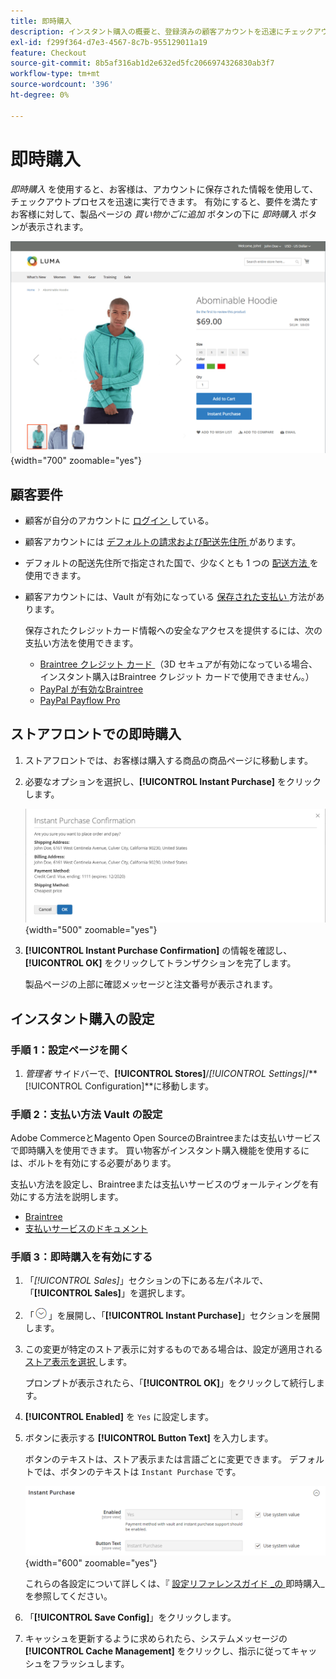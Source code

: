 ```yaml
---
title: 即時購入
description: インスタント購入の概要と、登録済みの顧客アカウントを迅速にチェックアウトする方法について説明します。
exl-id: f299f364-d7e3-4567-8c7b-955129011a19
feature: Checkout
source-git-commit: 8b5af316ab1d2e632ed5fc2066974326830ab3f7
workflow-type: tm+mt
source-wordcount: '396'
ht-degree: 0%

---
```


# 即時購入

_即時購入_ を使用すると、お客様は、アカウントに保存された情報を使用して、チェックアウトプロセスを迅速に実行できます。 有効にすると、要件を満たすお客様に対して、製品ページの _買い物かごに追加_ ボタンの下に _即時購入_ ボタンが表示されます。

![ 「インスタント購入」オプションが表示された製品ページ ](./assets/storefront-checkout-instant-purchase.png){width="700" zoomable="yes"}

## 顧客要件

- 顧客が自分のアカウントに [ ログイン ](../customers/customer-sign-in.md) している。

- 顧客アカウントには [ デフォルトの請求および配送先住所 ](../customers/account-dashboard-address-book.md) があります。

- デフォルトの配送先住所で指定された国で、少なくとも 1 つの [ 配送方法 ](delivery.md) を使用できます。

- 顧客アカウントには、Vault が有効になっている [ 保存された支払い ](../stores-purchase/stored-payment-methods.md) 方法があります。

  保存されたクレジットカード情報への安全なアクセスを提供するには、次の支払い方法を使用できます。

   - [Braintree クレジット カード ](braintree.md) （3D セキュアが有効になっている場合、インスタント購入はBraintree クレジット カードで使用できません。）
   - [PayPal が有効なBraintree](braintree.md)
   - [PayPal Payflow Pro](paypal-payflow-pro.md)

## ストアフロントでの即時購入

1. ストアフロントでは、お客様は購入する商品の商品ページに移動します。

1. 必要なオプションを選択し、**[!UICONTROL Instant Purchase]** をクリックします。

   ![ インスタント購入を確認するための確認ダイアログ ](./assets/storefront-checkout-instant-purchase-confirmation.png){width="500" zoomable="yes"}

1. **[!UICONTROL Instant Purchase Confirmation]** の情報を確認し、**[!UICONTROL OK]** をクリックしてトランザクションを完了します。

   製品ページの上部に確認メッセージと注文番号が表示されます。

## インスタント購入の設定

### 手順 1：設定ページを開く

1. _管理者_ サイドバーで、**[!UICONTROL Stores]**/_[!UICONTROL Settings]_/**[!UICONTROL Configuration]**に移動します。

### 手順 2：支払い方法 Vault の設定

Adobe CommerceとMagento Open SourceのBraintreeまたは支払いサービスで即時購入を使用できます。 買い物客がインスタント購入機能を使用するには、ボルトを有効にする必要があります。

支払い方法を設定し、Braintreeまたは支払いサービスのヴォールティングを有効にする方法を説明します。

- [Braintree](braintree.md)
- [ 支払いサービスのドキュメント ](https://experienceleague.adobe.com/docs/commerce-merchant-services/payment-services/guide-overview.html)

### 手順 3：即時購入を有効にする

1. 「_[!UICONTROL Sales]_」セクションの下にある左パネルで、「**[!UICONTROL Sales]**」を選択します。

1. 「![ 展開セレクター ](../assets/icon-display-expand.png)」を展開し、「**[!UICONTROL Instant Purchase]**」セクションを展開します。

1. この変更が特定のストア表示に対するものである場合は、設定が適用される [ ストア表示を選択 ](../configuration-reference/scope-change.md#set-the-scope) します。

   プロンプトが表示されたら、「**[!UICONTROL OK]**」をクリックして続行します。

1. **[!UICONTROL Enabled]** を `Yes` に設定します。

1. ボタンに表示する **[!UICONTROL Button Text]** を入力します。

   ボタンのテキストは、ストア表示または言語ごとに変更できます。 デフォルトでは、ボタンのテキストは `Instant Purchase` です。

   ![ 設定 – 即時購入オプション ](../configuration-reference/sales/assets/sales-instant-purchase.png){width="600" zoomable="yes"}

   これらの各設定について詳しくは、『 [ 設定リファレンスガイド _の ](../configuration-reference/sales/sales.md#instant-purchase) 即時購入_ を参照してください。

1. 「**[!UICONTROL Save Config]**」をクリックします。

1. キャッシュを更新するように求められたら、システムメッセージの **[!UICONTROL Cache Management]** をクリックし、指示に従ってキャッシュをフラッシュします。

